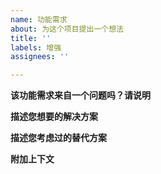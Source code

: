 ```yaml
---
name: 功能需求
about: 为这个项目提出一个想法
title: ''
labels: 增强
assignees: ''

---
```


<!-- 注：< ! - - XXX - - > 是注释 -->
**该功能需求来自一个问题吗？请说明**
<!-- 简明说明该问题。 除了：当我 [...] 时很沮丧。 -->

**描述您想要的解决方案**
<!-- 清晰简洁的描述您想要发生的事情。-->

**描述您考虑过的替代方案**
<!-- 清晰简明描述您考虑过的任何替代解决方案或功能。 -->

**附加上下文**
<!-- 在此处添加有关功能请求的任何其他上下文或屏幕截图。 -->
